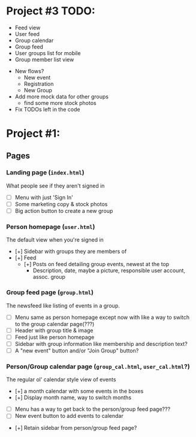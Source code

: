 
# Project #3 TODO:

+ Feed view
+ User feed
+ Group calendar
+ Group feed
+ User groups list for mobile
+ Group member list view
- New flows?
    - New event
    + Registration
    - New Group
- Add more mock data for other groups
    + find some more stock photos
- Fix TODOs left in the code


# Project #1:

## Pages

### Landing page (`index.html`)
What people see if they aren't signed in
- [ ] Menu with just 'Sign In'
- [ ] Some marketing copy & stock photos
- [ ] Big action button to create a new group

### Person homepage (`user.html`)
The default view when you're signed in
- [+] Sidebar with groups they are members of
- [+] Feed
   - [+] Posts on feed detailing group events, newest at the top
        - Description, date, maybe a picture, responsible user account, assoc. group

### Group feed page (`group.html`)
The newsfeed like listing of events in a group.
- [ ] Menu same as person homepage except now with like a way to switch to the group calendar page(???)
- [ ] Header with group title & image
- [ ] Feed just like person homepage
- [ ] Sidebar with group information like membership and description text?
- [ ] A "new event" button and/or "Join Group" button?

### Person/Group calendar page (`group_cal.html`, `user_cal.html`?)
The regular ol' calendar style view of events
- [+] a month calendar with some events in the boxes
- [+] Display month name, way to switch months
- [ ] Menu has a way to get back to the person/group feed page???
- [ ] New event button to add events to calendar
- [+] Retain sidebar from person/group feed page?
